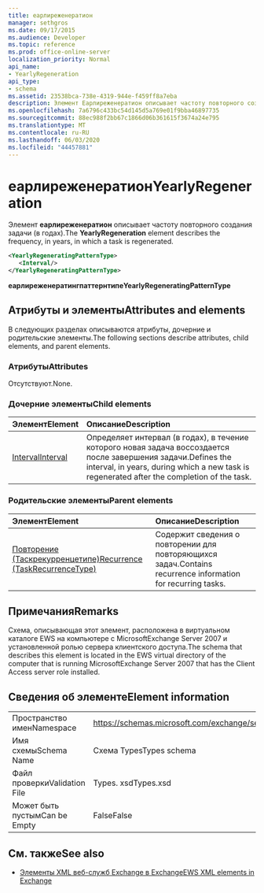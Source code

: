 ```yaml
---
title: еарлиреженератион
manager: sethgros
ms.date: 09/17/2015
ms.audience: Developer
ms.topic: reference
ms.prod: office-online-server
localization_priority: Normal
api_name:
- YearlyRegeneration
api_type:
- schema
ms.assetid: 23538bca-738e-4319-944e-f459ff8a7eba
description: Элемент Еарлиреженератион описывает частоту повторного создания задачи (в годах).
ms.openlocfilehash: 7a6796c433bc54d145d5a769e01f9bba46897735
ms.sourcegitcommit: 88ec988f2bb67c1866d06b361615f3674a24e795
ms.translationtype: MT
ms.contentlocale: ru-RU
ms.lasthandoff: 06/03/2020
ms.locfileid: "44457881"
---
```

# <a name="yearlyregeneration"></a><span data-ttu-id="be621-103">еарлиреженератион</span><span class="sxs-lookup"><span data-stu-id="be621-103">YearlyRegeneration</span></span>

<span data-ttu-id="be621-104">Элемент **еарлиреженератион** описывает частоту повторного создания задачи (в годах).</span><span class="sxs-lookup"><span data-stu-id="be621-104">The **YearlyRegeneration** element describes the frequency, in years, in which a task is regenerated.</span></span> 
  
```xml
<YearlyRegeneratingPatternType>
   <Interval/>
</YearlyRegeneratingPatternType>
```

<span data-ttu-id="be621-105">**еарлиреженератингпаттернтипе**</span><span class="sxs-lookup"><span data-stu-id="be621-105">**YearlyRegeneratingPatternType**</span></span>

## <a name="attributes-and-elements"></a><span data-ttu-id="be621-106">Атрибуты и элементы</span><span class="sxs-lookup"><span data-stu-id="be621-106">Attributes and elements</span></span>

<span data-ttu-id="be621-107">В следующих разделах описываются атрибуты, дочерние и родительские элементы.</span><span class="sxs-lookup"><span data-stu-id="be621-107">The following sections describe attributes, child elements, and parent elements.</span></span>
  
### <a name="attributes"></a><span data-ttu-id="be621-108">Атрибуты</span><span class="sxs-lookup"><span data-stu-id="be621-108">Attributes</span></span>

<span data-ttu-id="be621-109">Отсутствуют.</span><span class="sxs-lookup"><span data-stu-id="be621-109">None.</span></span>
  
### <a name="child-elements"></a><span data-ttu-id="be621-110">Дочерние элементы</span><span class="sxs-lookup"><span data-stu-id="be621-110">Child elements</span></span>

|<span data-ttu-id="be621-111">**Элемент**</span><span class="sxs-lookup"><span data-stu-id="be621-111">**Element**</span></span>|<span data-ttu-id="be621-112">**Описание**</span><span class="sxs-lookup"><span data-stu-id="be621-112">**Description**</span></span>|
|:-----|:-----|
|[<span data-ttu-id="be621-113">Interval</span><span class="sxs-lookup"><span data-stu-id="be621-113">Interval</span></span>](interval.md) <br/> |<span data-ttu-id="be621-114">Определяет интервал (в годах), в течение которого новая задача воссоздается после завершения задачи.</span><span class="sxs-lookup"><span data-stu-id="be621-114">Defines the interval, in years, during which a new task is regenerated after the completion of the task.</span></span>  <br/> |
   
### <a name="parent-elements"></a><span data-ttu-id="be621-115">Родительские элементы</span><span class="sxs-lookup"><span data-stu-id="be621-115">Parent elements</span></span>

|<span data-ttu-id="be621-116">**Элемент**</span><span class="sxs-lookup"><span data-stu-id="be621-116">**Element**</span></span>|<span data-ttu-id="be621-117">**Описание**</span><span class="sxs-lookup"><span data-stu-id="be621-117">**Description**</span></span>|
|:-----|:-----|
|[<span data-ttu-id="be621-118">Повторение (Таскрекурренцетипе)</span><span class="sxs-lookup"><span data-stu-id="be621-118">Recurrence (TaskRecurrenceType)</span></span>](recurrence-taskrecurrencetype.md) <br/> |<span data-ttu-id="be621-119">Содержит сведения о повторении для повторяющихся задач.</span><span class="sxs-lookup"><span data-stu-id="be621-119">Contains recurrence information for recurring tasks.</span></span>  <br/> |
   
## <a name="remarks"></a><span data-ttu-id="be621-120">Примечания</span><span class="sxs-lookup"><span data-stu-id="be621-120">Remarks</span></span>

<span data-ttu-id="be621-121">Схема, описывающая этот элемент, расположена в виртуальном каталоге EWS на компьютере с MicrosoftExchange Server 2007 и установленной ролью сервера клиентского доступа.</span><span class="sxs-lookup"><span data-stu-id="be621-121">The schema that describes this element is located in the EWS virtual directory of the computer that is running MicrosoftExchange Server 2007 that has the Client Access server role installed.</span></span> 
  
## <a name="element-information"></a><span data-ttu-id="be621-122">Сведения об элементе</span><span class="sxs-lookup"><span data-stu-id="be621-122">Element information</span></span>

|||
|:-----|:-----|
|<span data-ttu-id="be621-123">Пространство имен</span><span class="sxs-lookup"><span data-stu-id="be621-123">Namespace</span></span>  <br/> |https://schemas.microsoft.com/exchange/services/2006/types  <br/> |
|<span data-ttu-id="be621-124">Имя схемы</span><span class="sxs-lookup"><span data-stu-id="be621-124">Schema Name</span></span>  <br/> |<span data-ttu-id="be621-125">Схема Types</span><span class="sxs-lookup"><span data-stu-id="be621-125">Types schema</span></span>  <br/> |
|<span data-ttu-id="be621-126">Файл проверки</span><span class="sxs-lookup"><span data-stu-id="be621-126">Validation File</span></span>  <br/> |<span data-ttu-id="be621-127">Types. xsd</span><span class="sxs-lookup"><span data-stu-id="be621-127">Types.xsd</span></span>  <br/> |
|<span data-ttu-id="be621-128">Может быть пустым</span><span class="sxs-lookup"><span data-stu-id="be621-128">Can be Empty</span></span>  <br/> |<span data-ttu-id="be621-129">False</span><span class="sxs-lookup"><span data-stu-id="be621-129">False</span></span>  <br/> |
   
## <a name="see-also"></a><span data-ttu-id="be621-130">См. также</span><span class="sxs-lookup"><span data-stu-id="be621-130">See also</span></span>

- [<span data-ttu-id="be621-131">Элементы XML веб-служб Exchange в Exchange</span><span class="sxs-lookup"><span data-stu-id="be621-131">EWS XML elements in Exchange</span></span>](ews-xml-elements-in-exchange.md)

